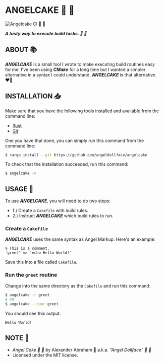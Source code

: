 # ANGELCAKE :angel: :cake:

![Angelcake CI](https://github.com/angeldollface/angelcake/actions/workflows/rust.yml/badge.svg) :angel: :cake:

***A tasty way to execute build tasks. :angel: :cake:***

## ABOUT :books:

***ANGELCAKE*** is a small tool I wrote to make executing build routines easy for me. I've been using ***CMake*** for a long time but I wanted a simpler alternative in a syntax I could understand. ***ANGELCAKE*** is that alternative. :heart_on_fire:

## INSTALLATION :inbox_tray:

Make sure that you have the following tools installed and available from the command line:

- [Rust](https://www.rust-lang.org/tools/install)
- [Git](https://git-scm.com/downloads)

One you have that done, you can simply run this command from the command line:

```bash
$ cargo install --git https://github.com/angeldollface/angelcake
```

To check that the installation succeeded, run this command:

```bash
$ angelcake -v
```

## USAGE :hammer:

To use ***ANGELCAKE***, you will need to do two steps:

- 1.) Create a `Cakefile` with build rules.
- 2.) Instruct ***ANGELCAKE*** which build rules to run.

### Create a `Cakefile`

***ANGELCAKE*** uses the same syntax as Angel Markup. Here's an example:

```text
% This is a comment.
'greet' => 'echo Hello World!'
```

Save this into a file called `Cakefile`.

### Run the `greet` routine

Change into the same directory as the `Cakefile` and run this command:

```bash
$ angelcake -r greet
# OR
$ angelcake --runr greet
```

You should see this output:

```text
Hello World!
```

## NOTE :scroll:

- *Angel Cake :angel: :cake:* by Alexander Abraham :black_heart: a.k.a. *"Angel Dollface" :dolls: :ribbon:*
- Licensed under the MIT license.
